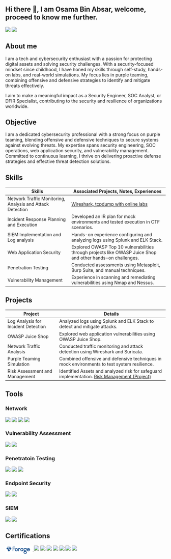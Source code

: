 ## Hi there 👋, I am Osama Bin Absar, welcome, proceed to know me further.


<a href="https://linkedin.com/osamabinabsar/"><img src="https://img.shields.io/badge/-LinkedIn-0072b1?&style=for-the-badge&logo=linkedin&logoColor=white" /></a>
<a href="https://linktr.ee/osamabinabsar/"><img src="https://img.shields.io/badge/-Linktree-39E0D5?style=for-the-badge&logo=linktree&logoColor=white" /></a>

## About me


<!--
I call myself Tech and Cyber Security enthusiast, tinkering with technologies and security focused mindset from my childhood.

My passion in tech and security led me to develop my skills for cybersecurity, focusing on purple teaming. I am now forseeing to apply the skills I gained through different challanges and CTF's in the real world to protect assets of companies and industries from threats, specifically focused to join as a Security Engineer, SOC or DFIR.
-->
I am a tech and cybersecurity enthusiast with a passion for protecting digital assets and solving security challenges. With a security-focused mindset since childhood, I have honed my skills through self-study, hands-on labs, and real-world simulations. My focus lies in purple teaming, combining offensive and defensive strategies to identify and mitigate threats effectively.

I aim to make a meaningful impact as a Security Engineer, SOC Analyst, or DFIR Specialist, contributing to the security and resilience of organizations worldwide.



## Objective

<!--
Passionate Cybersecurity practitioner with a strong focus on purple teaming combining offensive security 
techniques with defensive strategies to identify vulnerabilities and strengthen system defences. I have hands-on 
experience in security engineering and SOC operations including log analysis, system hardening, SIEM 
monitoring. Specializing in web application security and continuously enhancing my skills through learning and 
practical labs. Enthusiastic about proactive defence and threat detection I am committed to delivering practical and 
effective security solutions.
-->

I am a dedicated cybersecurity professional with a strong focus on purple teaming, blending offensive and defensive techniques to secure systems against evolving threats. My expertise spans security engineering, SOC operations, web application security, and vulnerability management. Committed to continuous learning, I thrive on delivering proactive defense strategies and effective threat detection solutions.







## Skills

| Skills                                                         | Associated Projects, Notes, Experiences                    |
|---------------------------------------------------------------|------------------------------------------------------------| 
| Network Traffic Monitoring, Analysis and Attack Detection     |<a href="https://www.notion.so/learningselfstudy/Network-Traffic-Analysis-64730a958fde424d9767b5ee0a6efca2">Wireshark, tcpdump with online labs| 
| Incident Response Planning and Execution                       |  Developed an IR plan for mock environments and tested execution in CTF scenarios. 
| SIEM Implementation and Log analysis                          | Hands-on experience configuring and analyzing logs using Splunk and ELK Stack.
| Web Application Security	                                    | Explored OWASP Top 10 vulnerabilities through projects like OWASP Juice Shop and other hands-on challenges.
| Penetration Testing	            |   Conducted assessments using Metasploit, Burp Suite, and manual techniques.
| Vulnerability Management	  |  Experience in scanning and remediating vulnerabilities using Nmap and Nessus.



 ## Projects

| Project                             |  Details | 
|-------------------------------------|-----------------------------|
| Log Analysis for Incident Detection | Analyzed logs using Splunk and ELK Stack to detect and mitigate attacks. |
| OWASP Juice Shop |  Explored web application vulnerabilities using OWASP Juice Shop. |
| Network Traffic Analysis |  Conducted traffic monitoring and attack detection using Wireshark and Suricata. |
| Purple Teaming Simulation | Combined offensive and defensive techniques in mock environments to test system resilience. |
| Risk Assessment and Management | Identified Assets and analyzed risk for safeguard implementation. [Risk Management (Project)](https://github.com/osamabinabsar/TryHackMe/blob/notes/Risk%20Management(%7BPractical).md)


 ## Tools


 ### Network
 <div>
   <img src="https://img.shields.io/badge/-Wireshark-1679A7?style=for-the-badge&logo=Wireshark&logoColor=white"  />
   <img src="https://img.shields.io/badge/-Suricata-EF3B2D?style=for-the-badge&logo=Suricata&logoColor=white"  />
   <img src="https://img.shields.io/badge/-Zeek-ZZZBB4?style=for-the-badge&logo=Zeek&logoColor=white"  />
   <img src="https://img.shields.io/badge/-Snort-FC77C2?style=for-the-badge&logo=Snort&logoColor=white"  />
   


   
 </div>

### Vulnerability Assessment

<div>
  <img src="https://img.shields.io/badge/-Nmap-367ADF?style=for-the-badge&logo=Nmap&logoColor=white" />
  <img src="https://img.shields.io/badge/-Nessus-00BFFF?style=for-the-badge&logo=Nessus&logoColor=white" /> </div>

</div>


### Penetratoin Testing
<div>
  <img src="https://img.shields.io/badge/-Metasploit-2A3A4B?style=for-the-badge&logo=Metasploit&logoColor=white"  />
  <img src="https://img.shields.io/badge/-Burp_Suite-FF6600?style=for-the-badge&logo=Burp-Suite&logoColor=white"  />
  <img src="https://img.shields.io/badge/-John_the_Ripper-1A1A1A?style=for-the-badge&logo=John-The-Ripper&logoColor=white"  />
</div>


 
 ### Endpoint Security

<div> <img src="https://img.shields.io/badge/-OSSEC-35495E?style=for-the-badge&logo=OSSEC&logoColor=white" /> <img src="https://img.shields.io/badge/-Sysmon-0052CC?style=for-the-badge&logo=Windows&logoColor=white" /> </div>


 ### SIEM

<div> <img src="https://img.shields.io/badge/-Splunk-FD8A00?style=for-the-badge&logo=Splunk&logoColor=white" /> <img src="https://img.shields.io/badge/-ELK_Stack-005571?style=for-the-badge&logo=Elastic&logoColor=white" /> </div>


<!--
### Cloud
<div> <img src="https://img.shields.io/badge/-AWS_Security-232F3E?style=for-the-badge&logo=Amazon-AWS&logoColor=white" /> <img src="https://img.shields.io/badge/-Google_Cloud_Security-4285F4?style=for-the-badge&logo=Google-Cloud&logoColor=white" /> </div>
-->

## Certifications
<div>
  <a href="![Forage Job Simulation Internship](image.png)" target="_blank">
    <img src="image.png" alt="Forage Job Simulation" style="height: 27px; vertical-align: top;" />
  </a><a href="https://">
  <img src="https://img.shields.io/badge/-CompTIA_Security%2B-FF0000?style=for-the-badge&logo=CompTIA&logoColor=white"  /></a>
   <img src="https://img.shields.io/badge/-CISSP-316194?style=for-the-badge&logo=ISC2&logoColor=white" />
  <img src="https://img.shields.io/badge/-TryHackMe-FF0000?style=for-the-badge&logo=TryHackMe&logoColor=808080" />
  <img src="https://img.shields.io/badge/-HackTheBox-9FEF00?style=for-the-badge&logo=HackTheBox&logoColor=white" />
  <img src="https://img.shields.io/badge/-Let's_Defend-0057A4?style=for-the-badge&logo=LetsDefend&logoColor=white" />
  <img src="https://img.shields.io/badge/-Blue_Team_Security-007FFF?style=for-the-badge&logo=Security&logoColor=white" />
  <img src="https://img.shields.io/badge/-Google_Cloud_Security_Engineer-FFFFFF?style=for-the-badge&logo=Google-Cloud&logoColor=White"  />

  
</div>


<!--
**osamabinabsar/osamabinabsar** is a ✨ _special_ ✨ repository because its `README.md` (this file) appears on your GitHub profile.

Here are some ideas to get you started:

- 🔭 I’m currently working on ...
- 🌱 I’m currently learning ...
- 👯 I’m looking to collaborate on ...
- 🤔 I’m looking for help with ...
- 💬 Ask me about ...
- 📫 How to reach me: ...
- 😄 Pronouns: ...
- ⚡ Fun fact: ...
-->
